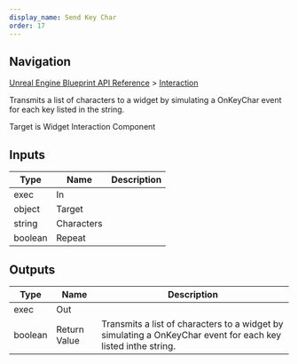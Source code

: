 ```yaml
---
display_name: Send Key Char
order: 17
---
```

## Navigation

[Unreal Engine Blueprint API Reference](https://dev.epicgames.com/documentation/en-us/unreal-engine/BlueprintAPI) > [Interaction](https://dev.epicgames.com/documentation/en-us/unreal-engine/BlueprintAPI/Interaction)

Transmits a list of characters to a widget by simulating a OnKeyChar event for each key listed in
the string.

Target is Widget Interaction Component

## Inputs

| Type | Name | Description |
| --- | --- | --- |
| exec | In |  |
| object | Target |  |
| string | Characters |  |
| boolean | Repeat |  |

## Outputs

| Type | Name | Description |
| --- | --- | --- |
| exec | Out |  |
| boolean | Return Value | Transmits a list of characters to a widget by simulating a OnKeyChar event for each key listed inthe string. |
